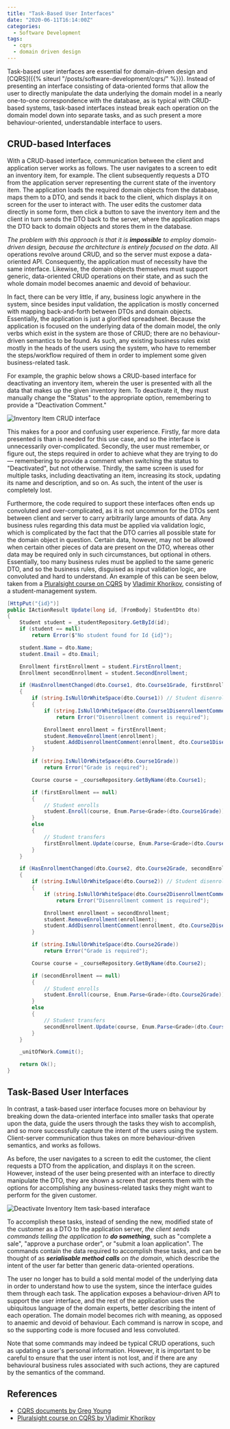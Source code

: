 ```yaml
---
title: "Task-Based User Interfaces"
date: "2020-06-11T16:14:00Z"
categories:
  - Software Development
tags:
  - cqrs
  - domain driven design
---
```


Task-based user interfaces are essential for domain-driven design and [CQRS]({{% siteurl "/posts/software-development/cqrs/" %}}). Instead of presenting an interface consisting of data-oriented forms that allow the user to directly manipulate the data underlying the domain model in a nearly one-to-one correspondence with the database, as is typical with CRUD-based systems, task-based interfaces instead break each operation on the domain model down into separate tasks, and as such present a more behaviour-oriented, understandable interface to users.

## CRUD-based Interfaces

With a CRUD-based interface, communication between the client and application server works as follows. The user navigates to a screen to edit an inventory item, for example. The client subsequently requests a DTO from the application server representing the current state of the inventory item. The application loads the required domain objects from the database, maps them to a DTO, and sends it back to the client, which displays it on screen for the user to interact with. The user edits the customer data directly in some form, then click a button to save the inventory item and the client in turn sends the DTO back to the server, where the application maps the DTO back to domain objects and stores them in the database.

_The problem with this approach is that it is **impossible** to employ domain-driven design, because the architecture is entirely focused on the data_. All operations revolve around CRUD, and so the server must expose a data-oriented API. Consequently, the application must of necessity have the same interface. Likewise, the domain objects themselves must support generic, data-oriented CRUD operations on their state, and as such the whole domain model becomes anaemic and devoid of behaviour.

In fact, there can be very little, if any, business logic anywhere in the system, since besides input validation, the application is mostly concerned with mapping back-and-forth between DTOs and domain objects. Essentially, the application is just a glorified spreadsheet. Because the application is focused on the underlying data of the domain model, the only verbs which exist in the system are those of CRUD; there are no behaviour-driven semantics to be found. As such, any existing business rules exist mostly in the heads of the users using the system, who have to remember the steps/workflow required of them in order to implement some given business-related task.

For example, the graphic below shows a CRUD-based interface for deactivating an inventory item, wherein the user is presented with all the data that makes up the given inventory item. To deactivate it, they must manually change the "Status" to the appropriate option, remembering to provide a "Deactivation Comment."

![Inventory Item CRUD interface](/images/inventory-item-crud-interface.png)

This makes for a poor and confusing user experience. Firstly, far more data presented is than is needed for this use case, and so the interface is unnecessarily over-complicated. Secondly, the user must remember, or figure out, the steps required in order to achieve what they are trying to do — remembering to provide a comment when switching the status to "Deactivated", but not otherwise. Thirdly, the same screen is used for multiple tasks, including deactivating an item, increasing its stock, updating its name and description, and so on. As such, the intent of the user is completely lost.

Furthermore, the code required to support these interfaces often ends up convoluted and over-complicated, as it is not uncommon for the DTOs sent between client and server to carry arbitrarily large amounts of data. Any business rules regarding this data must be applied via validation logic, which is complicated by the fact that the DTO carries all possible state for the domain object in question. Certain data, however, may not be allowed when certain other pieces of data are present on the DTO, whereas other data may be required only in such circumstances, but optional in others. Essentially, too many business rules must be applied to the same generic DTO, and so the business rules, disguised as input validation logic, are convoluted and hard to understand. An example of this can be seen below, taken from a [Pluralsight course on CQRS](https://app.pluralsight.com/library/courses/cqrs-in-practice/) by [Vladimir Khorikov](https://enterprisecraftsmanship.com/), consisting of a student-management system.

```cs
[HttpPut("{id}")]
public IActionResult Update(long id, [FromBody] StudentDto dto)
{
    Student student = _studentRepository.GetById(id);
    if (student == null)
        return Error($"No student found for Id {id}");

    student.Name = dto.Name;
    student.Email = dto.Email;

    Enrollment firstEnrollment = student.FirstEnrollment;
    Enrollment secondEnrollment = student.SecondEnrollment;

    if (HasEnrollmentChanged(dto.Course1, dto.Course1Grade, firstEnrollment))
    {
        if (string.IsNullOrWhiteSpace(dto.Course1)) // Student disenrolls
        {
            if (string.IsNullOrWhiteSpace(dto.Course1DisenrollmentComment))
                return Error("Disenrollment comment is required");

            Enrollment enrollment = firstEnrollment;
            student.RemoveEnrollment(enrollment);
            student.AddDisenrollmentComment(enrollment, dto.Course1DisenrollmentComment);
        }

        if (string.IsNullOrWhiteSpace(dto.Course1Grade))
            return Error("Grade is required");

        Course course = _courseRepository.GetByName(dto.Course1);

        if (firstEnrollment == null)
        {
            // Student enrolls
            student.Enroll(course, Enum.Parse<Grade>(dto.Course1Grade));
        }
        else
        {
            // Student transfers
            firstEnrollment.Update(course, Enum.Parse<Grade>(dto.Course1Grade));
        }
    }

    if (HasEnrollmentChanged(dto.Course2, dto.Course2Grade, secondEnrollment))
    {
        if (string.IsNullOrWhiteSpace(dto.Course2)) // Student disenrolls
        {
            if (string.IsNullOrWhiteSpace(dto.Course2DisenrollmentComment))
                return Error("Disenrollment comment is required");

            Enrollment enrollment = secondEnrollment;
            student.RemoveEnrollment(enrollment);
            student.AddDisenrollmentComment(enrollment, dto.Course2DisenrollmentComment);
        }

        if (string.IsNullOrWhiteSpace(dto.Course2Grade))
            return Error("Grade is required");

        Course course = _courseRepository.GetByName(dto.Course2);

        if (secondEnrollment == null)
        {
            // Student enrolls
            student.Enroll(course, Enum.Parse<Grade>(dto.Course2Grade));
        }
        else
        {
            // Student transfers
            secondEnrollment.Update(course, Enum.Parse<Grade>(dto.Course2Grade));
        }
    }

    _unitOfWork.Commit();

    return Ok();
}
```

## Task-Based User Interfaces

In contrast, a task-based user interface focuses more on behaviour by breaking down the data-oriented interface into smaller tasks that operate upon the data, guide the users through the tasks they wish to accomplish, and so more successfully capture the intent of the users using the system. Client-server communication thus takes on more behaviour-driven semantics, and works as follows.

As before, the user navigates to a screen to edit the customer, the client requests a DTO from the application, and displays it on the screen. However, instead of the user being presented with an interface to directly manipulate the DTO, they are shown a screen that presents them with the options for accomplishing any business-related tasks they might want to perform for the given customer.

![Deactivate Inventory Item task-based interaface](/images/deactivate-inventory-item-task-based-interface.png)

To accomplish these tasks, instead of sending the new, modified state of the customer as a DTO to the application server, _the client sends commands telling the application to **do something**_, such as "complete a sale", "approve a purchase order", or "submit a loan application". The commands contain the data required to accomplish these tasks, and can be thought of as _**serialisable method calls** on the domain_, which describe the intent of the user far better than generic data-oriented operations.

The user no longer has to build a sold mental model of the underlying data in order to understand how to use the system, since the interface guides them through each task. The application exposes a behaviour-driven API to support the user interface, and the rest of the application uses the ubiquitous language of the domain experts, better describing the intent of each operation. The domain model becomes rich with meaning, as opposed to anaemic and devoid of behaviour. Each command is narrow in scope, and so the supporting code is more focused and less convoluted.

Note that some commands may indeed be typical CRUD operations, such as updating a user's personal information. However, it is important to be careful to ensure that the user intent is not lost, and if there are any behavioural business rules associated with such actions, they are captured by the semantics of the command.

## References

- [CQRS documents by Greg Young](https://cqrs.files.wordpress.com/2010/11/cqrs_documents.pdf)
- [Pluralsight course on CQRS by Vladimir Khorikov](https://app.pluralsight.com/library/courses/cqrs-in-practice/)
